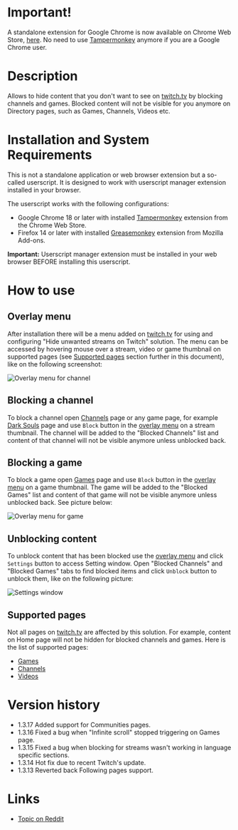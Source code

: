 # Important!
A standalone extension for Google Chrome is now available on Chrome Web Store, [here](https://chrome.google.com/webstore/detail/hide-unwanted-streams-on/kpgfplcjhleaadnmjmkjddcmekdhdiia). No need to use [Tampermonkey](https://chrome.google.com/webstore/detail/tampermonkey/dhdgffkkebhmkfjojejmpbldmpobfkfo?hl=en) anymore if you are a Google Chrome user.

# Description
Allows to hide content that you don't want to see on [twitch.tv](http://www.twitch.tv/) by blocking channels and games. Blocked content will not be visible for you anymore on Directory pages, such as Games, Channels, Videos etc.

# Installation and System Requirements
This is not a standalone application or web browser extension but a so-called userscript. It is designed to work with userscript manager extension installed in your browser.

The userscript works with the following configurations:
- Google Chrome 18 or later with installed [Tampermonkey](https://chrome.google.com/webstore/detail/tampermonkey/dhdgffkkebhmkfjojejmpbldmpobfkfo?hl=en) extension from the Chrome Web Store.
- Firefox 14 or later with installed [Greasemonkey](https://addons.mozilla.org/en-US/firefox/addon/greasemonkey) extension from Mozilla Add-ons.

**Important:** Userscript manager extension must be installed in your web browser BEFORE installing this userscript.

# How to use
## Overlay menu
After installation there will be a menu added on [twitch.tv](http://www.twitch.tv/) for using and configuring "Hide unwanted streams on Twitch" solution. The menu can be accessed by hovering mouse over a stream, video or game thumbnail on supported pages (see [Supported pages](#supported-pages) section further in this document), like on the following screenshot:

![Overlay menu for channel](https://cdn.rawgit.com/LinogeFly/hide-unwanted-streams-on-twitch/73a09b4c344c9ffeec56dfd832297b037ce113a7/docs/screenshots/screenshot-1-640x400.png)

## Blocking a channel
To block a channel open [Channels](http://www.twitch.tv/directory/all) page or any game page, for example [Dark Souls](http://www.twitch.tv/directory/game/Dark%20Souls) page and use `Block` button in the [overlay menu](#overlay-menu) on a stream thumbnail. The channel will be added to the "Blocked Channels" list and content of that channel will not be visible anymore unless unblocked back.

## Blocking a game
To block a game open [Games](http://www.twitch.tv/directory) page and use `Block` button in the [overlay menu](#overlay-menu) on a game thumbnail. The game will be added to the "Blocked Games" list and content of that game will not be visible anymore unless unblocked back. See picture below:

![Overlay menu for game](https://cdn.rawgit.com/LinogeFly/hide-unwanted-streams-on-twitch/3c0123f6750857c7ddefdfd7b230badee793e412/docs/screenshots/screenshot-3-640x400.png)

## Unblocking content
To unblock content that has been blocked use the [overlay menu](#overlay-menu) and click `Settings` button to access Setting window. Open "Blocked Channels" and "Blocked Games" tabs to find blocked items and click `Unblock` button to unblock them, like on the following picture:

![Settings window](https://cdn.rawgit.com/LinogeFly/hide-unwanted-streams-on-twitch/338c2c3c037e1677fa136d9527cadb329721c161/docs/screenshots/screenshot-2-640x400.png)

## Supported pages
Not all pages on [twitch.tv](http://www.twitch.tv/) are affected by this solution. For example, content on Home page will not be hidden for blocked channels and games. Here is the list of supported pages:
- [Games](http://www.twitch.tv/directory)
- [Channels](http://www.twitch.tv/directory/all)
- [Videos](http://www.twitch.tv/directory/videos)

# Version history
- 1.3.17 Added support for Communities pages.
- 1.3.16 Fixed a bug when "Infinite scroll" stopped triggering on Games page.
- 1.3.15 Fixed a bug when blocking for streams wasn't working in language specific sections.
- 1.3.14 Hot fix due to recent Twitch's update.
- 1.3.13 Reverted back Following pages support.

# Links
- [Topic on Reddit](http://www.reddit.com/r/Twitch/comments/2segt6/hiding_unwanted_streams_on_twitch/)
